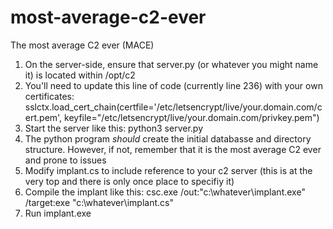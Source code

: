 # most-average-c2-ever
The most average C2 ever (MACE)

1. On the server-side, ensure that server.py (or whatever you might name it) is located within /opt/c2
2. You'll need to update this line of code (currently line 236) with your own certificates: sslctx.load_cert_chain(certfile='/etc/letsencrypt/live/your.domain.com/cert.pem', keyfile="/etc/letsencrypt/live/your.domain.com/privkey.pem")
3. Start the server like this: python3 server.py
4. The python program _should_ create the initial databasse and directory structure. However, if not, remember that it is the most average C2 ever and prone to issues
5. Modify implant.cs to include reference to your c2 server (this is at the very top and there is only once place to specifiy it)
6. Compile the implant like this: csc.exe /out:"c:\whatever\implant.exe" /target:exe "c:\whatever\implant.cs"
7. Run implant.exe
